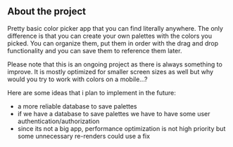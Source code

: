 ## About the project

Pretty basic color picker app that you can find literally anywhere. The only difference is that you can create your own palettes with the colors you picked. 
You can organize them, put them in order with the drag and drop functionality and you can save them to reference them later.

Please note that this is an ongoing project as there is always something to improve.
It is mostly optimized for smaller screen sizes as well but why would you try to work with colors on a mobile...?

Here are some ideas that i plan to implement in the future:
- a more reliable database to save palettes
- if we have a database to save palettes we have to have some user authentication/authorization
- since its not a big app, performance optimization is not high priority but some unnecessary re-renders could use a fix